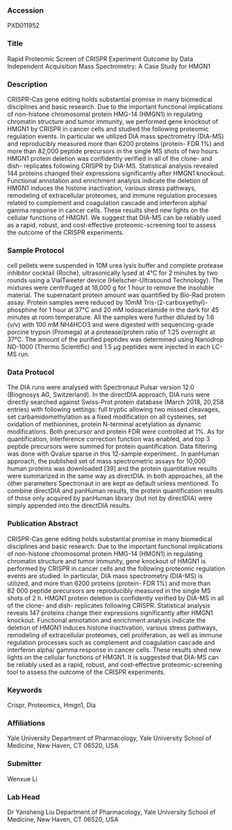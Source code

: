 ### Accession
PXD011952

### Title
Rapid Proteomic Screen of CRISPR Experiment Outcome by Data Independent Acquisition Mass Spectrometry: A Case Study for HMGN1

### Description
CRISPR-Cas gene editing holds substantial promise in many biomedical disciplines and basic research. Due to the important functional implications of non-histone chromosomal protein HMG-14 (HMGN1) in regulating chromatin structure and tumor immunity, we performed gene knockout of HMGN1 by CRISPR in cancer cells and studied the following proteomic regulation events. In particular we utilized DIA mass spectrometry (DIA-MS) and reproducibly measured more than 6200 proteins (protein- FDR 1%) and more than 82,000 peptide precursors in the single MS shots of two hours. HMGN1 protein deletion was confidently verified in all of the clone- and dish- replicates following CRISPR by DIA-MS. Statistical analysis revealed 144 proteins changed their expressions significantly after HMGN1 knockout. Functional annotation and enrichment analysis indicate the deletion of HMGN1 induces the histone inactivation, various stress pathways, remodeling of extracellular proteomes, and immune regulation processes related to complement and coagulation cascade and interferon alpha/ gamma response in cancer cells. These results shed new lights on the cellular functions of HMGN1. We suggest that DIA-MS can be reliably used as a rapid, robust, and cost-effective proteomic-screening tool to assess the outcome of the CRISPR experiments.

### Sample Protocol
cell pellets were suspended in 10M urea lysis buffer and complete protease inhibitor cocktail (Roche), ultrasonically lysed at 4°C for 2 minutes by two rounds using a VialTweeter device (Hielscher-Ultrasound Technology). The mixtures were centrifuged at 18,000 g for 1 hour to remove the insoluble material. The supernatant protein amount was quantified by Bio-Rad protein assay. Protein samples were reduced by 10mM Tris-(2-carboxyethyl)-phosphine for 1 hour at 37°C and 20 mM iodoacetamide in the dark for 45 minutes at room temperature. All the samples were further diluted by 1:6 (v/v) with 100 mM NH4HCO3 and were digested with sequencing-grade porcine trypsin (Promega) at a protease/protein ratio of 1:25 overnight at 37°C. The amount of the purified peptides was determined using Nanodrop ND-1000 (Thermo Scientific) and 1.5 μg peptides were injected in each LC-MS run.

### Data Protocol
The DIA runs were analysed with Spectronaut Pulsar version 12.0 (Biognosys AG, Switzerland). In the directDIA approach, DIA runs were directly searched against Swiss-Prot protein database (March 2018, 20,258 entries) with following settings: full tryptic allowing two missed cleavages, set carbamidomethylation as a fixed modification on all cysteines, set oxidation of methionines, protein N-terminal acetylation as dynamic modifications. Both precursor and protein FDR were controlled at 1%. As for quantification, interference correction function was enabled, and top 3 peptide precursors were summed for protein quantification. Data filtering was done with Qvalue sparse in this 12-sample experiment.. In panHuman approach, the published set of mass spectrometric assays for 10,000 human proteins was downloaded [39] and the protein quantitative results were summarized in the same way as directDIA. In both approaches, all the other parameters Spectronaut in are kept as default unless mentioned. To combine directDIA and panHuman results, the protein quantification results of those only acquired by panHuman library (but not by directDIA) were simply appended into the directDIA results.

### Publication Abstract
CRISPR-Cas gene editing holds substantial promise in many biomedical disciplines and basic research. Due to the important functional implications of non-histone chromosomal protein HMG-14 (HMGN1) in regulating chromatin structure and tumor immunity, gene knockout of HMGN1 is performed by CRISPR in cancer cells and the following proteomic regulation events are studied. In particular, DIA mass spectrometry (DIA-MS) is utilized, and more than 6200 proteins (protein- FDR 1%) and more than 82&#xa0;000 peptide precursors are reproducibly measured in the single MS shots of 2 h. HMGN1 protein deletion is confidently verified by DIA-MS in all of the clone- and dish- replicates following CRISPR. Statistical analysis reveals 147 proteins change their expressions significantly after HMGN1 knockout. Functional annotation and enrichment analysis indicate the deletion of HMGN1 induces histone inactivation, various stress pathways, remodeling of extracellular proteomes, cell proliferation, as well as immune regulation processes such as complement and coagulation cascade and interferon alpha/ gamma response in cancer cells. These results shed new lights on the cellular functions of HMGN1. It is suggested that DIA-MS can be reliably used as a rapid, robust, and cost-effective proteomic-screening tool to assess the outcome of the CRISPR experiments.

### Keywords
Crispr, Proteomics, Hmgn1, Dia

### Affiliations
Yale University
Department of Pharmacology, Yale University School of Medicine, New Haven, CT 06520, USA

### Submitter
Wenxue Li

### Lab Head
Dr Yansheng Liu
Department of Pharmacology, Yale University School of Medicine, New Haven, CT 06520, USA


